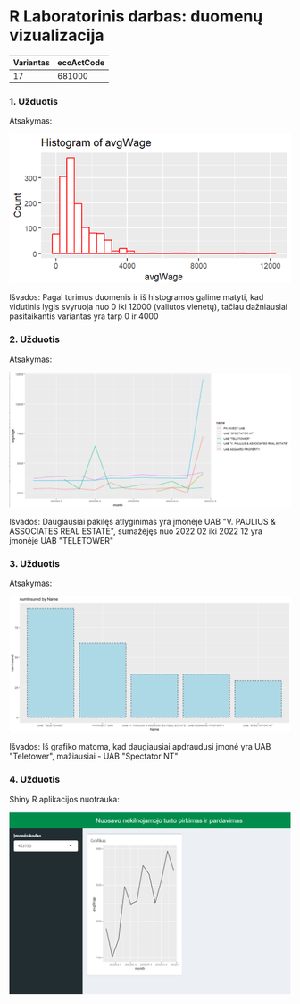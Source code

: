 # R Laboratorinis darbas: duomenų vizualizacija

| Variantas | ecoActCode |
|------------- | ------------- |
|17   | 681000 |


### 1. Užduotis

Atsakymas:

![histograma](img/1.png)

Išvados:
 Pagal turimus duomenis ir iš histogramos galime matyti, kad vidutinis lygis svyruoja nuo 0 iki 12000 (valiutos vienetų), tačiau dažniausiai pasitaikantis variantas yra tarp 0 ir 4000

### 2. Užduotis

Atsakymas:

![atlyginimai](img/2.png)

Išvados:
Daugiausiai pakilęs atlyginimas yra įmonėje UAB "V. PAULIUS & ASSOCIATES REAL ESTATE", sumažėjęs nuo 2022 02 iki 2022 12 yra įmonėje UAB "TELETOWER"
### 3. Užduotis

Atsakymas:

![apdraustieji](img/3.png)

Išvados:
Iš grafiko matoma, kad daugiausiai apdraudusi įmonė yra UAB "Teletower", mažiausiai - UAB "Spectator NT"


### 4. Užduotis

Shiny R aplikacijos nuotrauka:

![shiny app](img/shinyapp.png)
